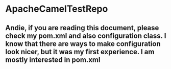# ApacheCamelTestRepo
 
## Andie, if you are reading this document, please check my pom.xml and also configuration class. I know that there are ways to make configuration look nicer, but it was my first experience. I am mostly interested in pom.xml